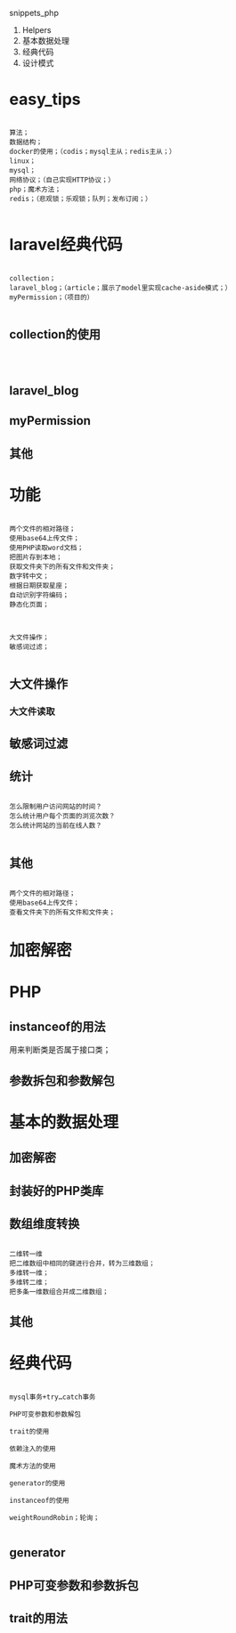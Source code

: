 snippets_php



1. Helpers
2. 基本数据处理
3. 经典代码
4. 设计模式



# easy_tips

```

算法；
数据结构；
docker的使用；（codis；mysql主从；redis主从；）
linux；
mysql；
网络协议；（自己实现HTTP协议；）
php；魔术方法；
redis；（悲观锁；乐观锁；队列；发布订阅；）


```





# laravel经典代码


```

collection；
laravel_blog；（article；展示了model里实现cache-aside模式；）
myPermission；（项目的）


```



## collection的使用

```



```

## laravel_blog



## myPermission





## 其他







# 功能

```

两个文件的相对路径；
使用base64上传文件；
使用PHP读取word文档；
把图片存到本地；
获取文件夹下的所有文件和文件夹；
数字转中文；
根据日期获取星座；
自动识别字符编码；
静态化页面；



大文件操作；
敏感词过滤；


```


## 大文件操作


### 大文件读取



## 敏感词过滤



## 统计

```

怎么限制用户访问网站的时间？
怎么统计用户每个页面的浏览次数？
怎么统计网站的当前在线人数？


```






## 其他

```

两个文件的相对路径；
使用base64上传文件；
查看文件夹下的所有文件和文件夹；

```












# 加密解密



# PHP


## instanceof的用法


用来判断类是否属于接口类；


## 参数拆包和参数解包





# 基本的数据处理






## 加密解密


## 封装好的PHP类库


## 数组维度转换


```

二维转一维
把二维数组中相同的键进行合并，转为三维数组；
多维转一维；
多维转二维；
把多条一维数组合并成二维数组；

```





## 其他





# 经典代码

```

mysql事务+try…catch事务

PHP可变参数和参数解包

trait的使用

依赖注入的使用

魔术方法的使用

generator的使用

instanceof的使用

weightRoundRobin；轮询；


```


## generator

## PHP可变参数和参数拆包

## trait的用法

